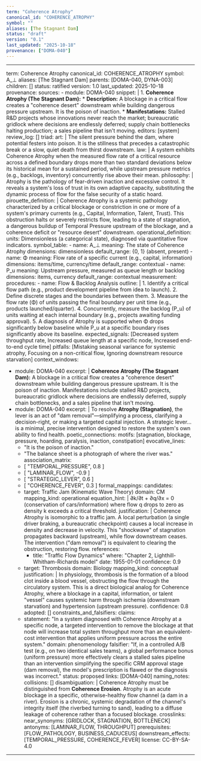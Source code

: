 ```yaml
---
term: "Coherence Atrophy"
canonical_id: "COHERENCE_ATROPHY"
symbol: ""
aliases: [The Stagnant Dam]
status: "draft"
version: "0.1"
last_updated: "2025-10-18"
provenance: ["DOMA-040"]
---
```


---
term: Coherence Atrophy
canonical_id: COHERENCE_ATROPHY
symbol: A_⊥
aliases: [The Stagnant Dam]
parents: [DOMA-040, DYNA-003]
children: []
status: ratified
version: 1.0
last_updated: 2025-10-18
provenance:
  sources:
    - module: DOMA-040
      snippet: |
        1.  **Coherence Atrophy (The Stagnant Dam):**
            *   **Description:** A blockage in a critical flow creates a "coherence desert" downstream while building dangerous pressure upstream. It is the poison of inaction.
            *   **Manifestations:** Stalled R&D projects whose innovations never reach the market; bureaucratic gridlock where decisions are endlessly deferred; supply chain bottlenecks halting production; a sales pipeline that isn't moving.
  editors: [system]
  review_log: []
triad:
  art: |
    The silent pressure behind the dam, where potential festers into poison. It is the stillness that precedes a catastrophic break or a slow, quiet death from thirst downstream.
  law: |
    A system exhibits Coherence Atrophy when the measured flow rate of a critical resource across a defined boundary drops more than two standard deviations below its historical mean for a sustained period, while upstream pressure metrics (e.g., backlogs, inventory) concurrently rise above their mean.
  philosophy: |
    Atrophy is the pathology of fear-driven inaction and excessive control. It reveals a system's loss of trust in its own adaptive capacity, substituting the dynamic process of flow for the false security of a static hoard.
pirouette_definition: |
  Coherence Atrophy is a systemic pathology characterized by a critical blockage or constriction in one or more of a system's primary currents (e.g., Capital, Information, Talent, Trust). This obstruction halts or severely restricts flow, leading to a state of stagnation, a dangerous buildup of Temporal Pressure upstream of the blockage, and a coherence deficit or "resource desert" downstream.
operational_definition:
  units: Dimensionless (a categorical state), diagnosed via quantitative flow indicators.
  symbol_table:
    - name: A_⊥
      meaning: The state of Coherence Atrophy
      dimensions: dimensionless
      default_range: {0, 1} (absent, present)
    - name: Φ
      meaning: Flow rate of a specific current (e.g., capital, information)
      dimensions: items/time, currency/time
      default_range: contextual
    - name: P_u
      meaning: Upstream pressure, measured as queue length or backlog
      dimensions: items, currency
      default_range: contextual
  measurement:
    procedures:
      - name: Flow & Backlog Analysis
        outline: |
          1. Identify a critical flow path (e.g., product development pipeline from idea to launch).
          2. Define discrete stages and the boundaries between them.
          3. Measure the flow rate (Φ) of units passing the final boundary per unit time (e.g., products launched/quarter).
          4. Concurrently, measure the backlog (P_u) of units waiting at each internal boundary (e.g., projects awaiting funding approval).
          5. A diagnosis of Atrophy is supported when Φ drops significantly below baseline while P_u at a specific boundary rises significantly above its baseline.
        expected_signals: [Decreased system throughput rate, Increased queue length at a specific node, Increased end-to-end cycle time]
        pitfalls: [Mistaking seasonal variance for systemic atrophy, Focusing on a non-critical flow, Ignoring downstream resource starvation]
context_windows:
  - module: DOMA-040
    excerpt: |
      **Coherence Atrophy (The Stagnant Dam):** A blockage in a critical flow creates a "coherence desert" downstream while building dangerous pressure upstream. It is the poison of inaction. Manifestations include stalled R&D projects, bureaucratic gridlock where decisions are endlessly deferred, supply chain bottlenecks, and a sales pipeline that isn't moving.
  - module: DOMA-040
    excerpt: |
      To resolve **Atrophy (Stagnation)**, the lever is an act of "dam removal"—simplifying a process, clarifying a decision-right, or making a targeted capital injection. A strategic lever... is a minimal, precise intervention designed to restore the system's own ability to find health.
poetic_connections:
  motifs: [stagnation, blockage, pressure, hoarding, paralysis, inaction, constipation]
  evocative_lines:
    - "It is the poison of inaction."
    - "The balance sheet is a photograph of where the river was."
  association_matrix:
    - [ "TEMPORAL_PRESSURE", 0.8 ]
    - [ "LAMINAR_FLOW", -0.9 ]
    - [ "STRATEGIC_LEVER", 0.6 ]
    - [ "COHERENCE_FEVER", 0.3 ]
formal_mappings:
  candidates:
    - target: Traffic Jam (Kinematic Wave Theory)
      domain: CM
      mapping_kind: operational
      equation_hint: |
        ∂k/∂t + ∂q/∂x = 0 (conservation of cars/information)
        where flow q drops to zero as density k exceeds a critical threshold.
      justification: |
        Coherence Atrophy is isomorphic to a traffic jam. A local perturbation (a single driver braking, a bureaucratic checkpoint) causes a local increase in density and decrease in velocity. This "shockwave" of stagnation propagates backward (upstream), while flow downstream ceases. The intervention ("dam removal") is equivalent to clearing the obstruction, restoring flow.
      references:
        - title: "Traffic Flow Dynamics"
          where: "Chapter 2, Lighthill-Whitham-Richards model"
          date: 1955-01-01
      confidence: 0.9
    - target: Thrombosis
      domain: Biology
      mapping_kind: conceptual
      justification: |
        In physiology, thrombosis is the formation of a blood clot inside a blood vessel, obstructing the flow through the circulatory system. This is a direct biological analog for Coherence Atrophy, where a blockage in a capital, information, or talent "vessel" causes systemic harm through ischemia (downstream starvation) and hypertension (upstream pressure).
      confidence: 0.8
  adopted: []
constraints_and_falsifiers:
  claims:
    - statement: "In a system diagnosed with Coherence Atrophy at a specific node, a targeted intervention to remove the blockage at that node will increase total system throughput more than an equivalent-cost intervention that applies uniform pressure across the entire system."
      domain: phenomenology
      falsifier: "If, in a controlled A/B test (e.g., on two identical sales teams), a global performance bonus (uniform pressure) more effectively clears a stalled sales pipeline than an intervention simplifying the specific CRM approval stage (dam removal), the model's prescription is flawed or the diagnosis was incorrect."
      status: proposed
      links: [DOMA-040]
naming_notes:
  collisions: []
  disambiguation: |
    Coherence Atrophy must be distinguished from **Coherence Erosion**. Atrophy is an acute blockage in a specific, otherwise-healthy flow channel (a dam in a river). Erosion is a chronic, systemic degradation of the channel's integrity itself (the riverbed turning to sand), leading to a diffuse leakage of coherence rather than a focused blockage.
crosslinks:
  near_synonyms: [GRIDLOCK, STAGNATION, BOTTLENECK]
  antonyms: [LAMINAR_FLOW, THROUGHPUT]
  prerequisites: [FLOW_PATHOLOGY, BUSINESS_CADUCEUS]
  downstream_effects: [TEMPORAL_PRESSURE, COHERENCE_FEVER]
license: CC-BY-SA-4.0
---